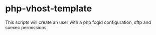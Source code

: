 php-vhost-template
==================

This scripts will create an user with a php fcgid configuration, sftp and suexec permissions.
